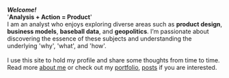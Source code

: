 ***Welcome!***
<br>
'**Analysis + Action = Product**'
<br>
I am an analyst who enjoys exploring diverse areas such as **product design**, **business models**, **baseball data**, and **geopolitics**. I’m passionate about discovering the essence of these subjects and understanding the underlying 'why', 'what', and 'how'.
<br>
<br>I use this site to hold my profile and share some thoughts from time to time.
<br>Read more [about me](about) or check out my [portfolio](Portfolio), [posts](posts) if you are interested.
